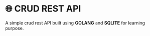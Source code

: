 # 🌐 CRUD REST API

A simple crud rest API built using **GOLANG** and **SQLITE** for learning purpose.